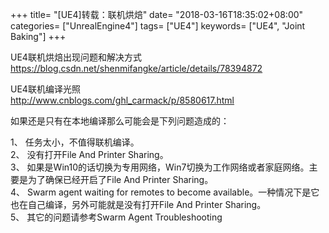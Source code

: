 +++
title= "[UE4]转载：联机烘焙"
date= "2018-03-16T18:35:02+08:00"
categories= ["UnrealEngine4"]
tags= ["UE4"]
keywords= ["UE4", "Joint Baking"]
+++

UE4联机烘焙出现问题和解决方式  
https://blog.csdn.net/shenmifangke/article/details/78394872

UE4联机编译光照  
http://www.cnblogs.com/ghl_carmack/p/8580617.html

如果还是只有在本地编译那么可能会是下列问题造成的：

1、 任务太小，不值得联机编译。  
2、 没有打开File And Printer Sharing。  
3、 如果是Win10的话切换为专用网络，Win7切换为工作网络或者家庭网络。主要是为了确保已经开启了File And Printer Sharing。  
4、 Swarm agent waiting for remotes to become available。一种情况下是它也在自己编译，另外可能就是没有打开File And Printer Sharing。  
5、 其它的问题请参考Swarm Agent Troubleshooting  
